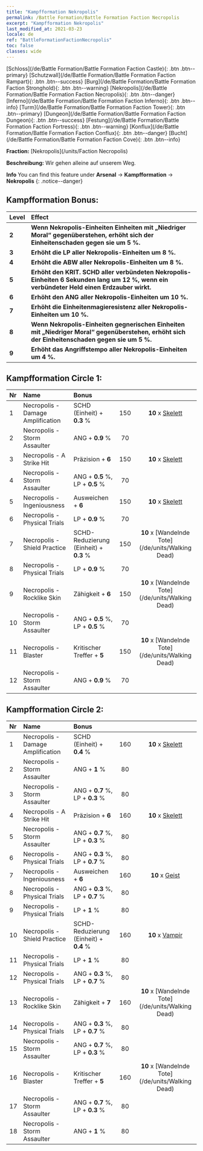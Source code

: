 ```yaml
---
title: "Kampfformation Nekropolis"
permalink: /Battle Formation/Battle Formation Faction Necropolis
excerpt: "Kampfformation Nekropolis"
last_modified_at: 2021-03-23
locale: de
ref: "BattleFormationFactionNecropolis"
toc: false
classes: wide
---
```

 [Schloss](/de/Battle Formation/Battle Formation Faction Castle){: .btn .btn--primary} [Schutzwall](/de/Battle Formation/Battle Formation Faction Rampart){: .btn .btn--success} [Burg](/de/Battle Formation/Battle Formation Faction Stronghold){: .btn .btn--warning} [Nekropolis](/de/Battle Formation/Battle Formation Faction Necropolis){: .btn .btn--danger} [Inferno](/de/Battle Formation/Battle Formation Faction Inferno){: .btn .btn--info} [Turm](/de/Battle Formation/Battle Formation Faction Tower){: .btn .btn--primary} [Dungeon](/de/Battle Formation/Battle Formation Faction Dungeon){: .btn .btn--success} [Festung](/de/Battle Formation/Battle Formation Faction Fortress){: .btn .btn--warning} [Konflux](/de/Battle Formation/Battle Formation Faction Conflux){: .btn .btn--danger} [Bucht](/de/Battle Formation/Battle Formation Faction Cove){: .btn .btn--info} 

  **Fraction:** [Nekropolis](/units/Faction Necropolis)

  **Beschreibung:** Wir gehen alleine auf unserem Weg.

**Info** You can find this feature under **Arsenal** -> **Kampfformation** -> **Nekropolis** 
{: .notice--danger}

## Kampfformation Bonus:

  | Level |         Effect        |
  |:------|:---------------------|
  | **2** | **Wenn Nekropolis-Einheiten Einheiten mit „Niedriger Moral“ gegenüberstehen, erhöht sich der Einheitenschaden gegen sie um 5 %.** |
  | **3** | **Erhöht die LP aller Nekropolis-Einheiten um 8 %.** |
  | **4** | **Erhöht die ABW aller Nekropolis-Einheiten um 8 %.** |
  | **5** | **Erhöht den KRIT. SCHD aller verbündeten Nekropolis-Einheiten 6 Sekunden lang um 12 %, wenn ein verbündeter Held einen Erdzauber wirkt.** |
  | **6** | **Erhöht den ANG aller Nekropolis-Einheiten um 10 %.** |
  | **7** | **Erhöht die Einheitenmagieresistenz aller Nekropolis-Einheiten um 10 %.** |
  | **8** | **Wenn Nekropolis-Einheiten gegnerischen Einheiten mit „Niedriger Moral“ gegenüberstehen, erhöht sich der Einheitenschaden gegen sie um 5 %.** |
  | **9** | **Erhöht das Angriffstempo aller Nekropolis-Einheiten um 4 %.** |

## Kampfformation Circle 1:

  |  Nr  |  Name   |  Bonus  | <i class="fas fa-flask"/>  |  <i class="fab fa-optin-monster"/> |
  |:-----|:--------------------|:---------|:-----------------:|:----------------:|
  | 1 | Necropolis - Damage Amplification | SCHD (Einheit) + **0.3** % | 150 |  **10** x [Skelett](/de/units/Skeleton) |
  | 2 | Necropolis - Storm Assaulter | ANG + **0.9** % | 70 |   |
  | 3 | Necropolis - A Strike Hit | Präzision + **6**  | 150 |  **10** x [Skelett](/de/units/Skeleton) |
  | 4 | Necropolis - Storm Assaulter | ANG + **0.5** %, LP + **0.5** % | 70 |   |
  | 5 | Necropolis - Ingeniousness | Ausweichen + **6**  | 150 |  **10** x [Skelett](/de/units/Skeleton) |
  | 6 | Necropolis - Physical Trials | LP + **0.9** % | 70 |   |
  | 7 | Necropolis - Shield Practice | SCHD-Reduzierung (Einheit) + **0.3** % | 150 |  **10** x [Wandelnde Tote](/de/units/Walking Dead) |
  | 8 | Necropolis - Physical Trials | LP + **0.9** % | 70 |   |
  | 9 | Necropolis - Rocklike Skin | Zähigkeit + **6**  | 150 |  **10** x [Wandelnde Tote](/de/units/Walking Dead) |
  | 10 | Necropolis - Storm Assaulter | ANG + **0.5** %, LP + **0.5** % | 70 |   |
  | 11 | Necropolis - Blaster | Kritischer Treffer + **5**  | 150 |  **10** x [Wandelnde Tote](/de/units/Walking Dead) |
  | 12 | Necropolis - Storm Assaulter | ANG + **0.9** % | 70 |   |
  


## Kampfformation Circle 2:

  |  Nr  |  Name   |  Bonus  | <i class="fas fa-flask"/>  |  <i class="fab fa-optin-monster"/> |
  |:-----|:--------------------|:---------|:-----------------:|:----------------:|
  | 1 | Necropolis - Damage Amplification | SCHD (Einheit) + **0.4** % | 160 |  **10** x [Skelett](/de/units/Skeleton) |
  | 2 | Necropolis - Storm Assaulter | ANG + **1** % | 80 |   |
  | 3 | Necropolis - Storm Assaulter | ANG + **0.7** %, LP + **0.3** % | 80 |   |
  | 4 | Necropolis - A Strike Hit | Präzision + **6**  | 160 |  **10** x [Skelett](/de/units/Skeleton) |
  | 5 | Necropolis - Storm Assaulter | ANG + **0.7** %, LP + **0.3** % | 80 |   |
  | 6 | Necropolis - Physical Trials | ANG + **0.3** %, LP + **0.7** % | 80 |   |
  | 7 | Necropolis - Ingeniousness | Ausweichen + **6**  | 160 |  **10** x [Geist](/de/units/Wight) |
  | 8 | Necropolis - Physical Trials | ANG + **0.3** %, LP + **0.7** % | 80 |   |
  | 9 | Necropolis - Physical Trials | LP + **1** % | 80 |   |
  | 10 | Necropolis - Shield Practice | SCHD-Reduzierung (Einheit) + **0.4** % | 160 |  **10** x [Vampir](/de/units/Vampire) |
  | 11 | Necropolis - Physical Trials | LP + **1** % | 80 |   |
  | 12 | Necropolis - Physical Trials | ANG + **0.3** %, LP + **0.7** % | 80 |   |
  | 13 | Necropolis - Rocklike Skin | Zähigkeit + **7**  | 160 |  **10** x [Wandelnde Tote](/de/units/Walking Dead) |
  | 14 | Necropolis - Physical Trials | ANG + **0.3** %, LP + **0.7** % | 80 |   |
  | 15 | Necropolis - Storm Assaulter | ANG + **0.7** %, LP + **0.3** % | 80 |   |
  | 16 | Necropolis - Blaster | Kritischer Treffer + **5**  | 160 |  **10** x [Wandelnde Tote](/de/units/Walking Dead) |
  | 17 | Necropolis - Storm Assaulter | ANG + **0.7** %, LP + **0.3** % | 80 |   |
  | 18 | Necropolis - Storm Assaulter | ANG + **1** % | 80 |   |
  


